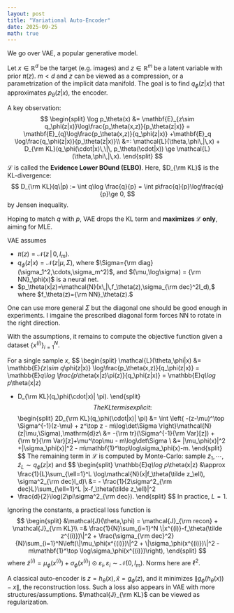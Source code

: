 ```yaml
---
layout: post
title: "Variational Auto-Encoder"
date: 2025-09-25
math: true
---
```


We go over VAE, a popular generative model.

Let $x\in \mathbb{R}^d$ be the target (e.g. images) and $z\in \mathbb{R}^m$ be a latent variable with prior $\pi(z)$. $m<d$ and $z$ can be viewed as a compression, or a parametrization of the implicit data manifold.
The goal is to find $q_\phi(z|x)$ that approximates $p_\theta(z|x),$ the encoder.

A key observation:
$$
\begin{split}
\log p_\theta(x)
    &= \mathbf{E}_{z\sim q_\phi(z|x)}\log\frac{p_\theta(x,z)}{p_\theta(z|x)}
    = \mathbf{E}_{q}\log\frac{p_\theta(x,z)}{q_\phi(z|x)}
    +\mathbf{E}_q \log\frac{q_\phi(z|x)}{p_\theta(z|x)}\\ 
    &=: \mathcal{L}(\theta,\phi\,|\,x) + D_{\rm KL}(q_\phi(\cdot|x)\,\|\, p_\theta(\cdot|x))
\ge  \mathcal{L}(\theta,\phi\,|\,x).  
\end{split}
$$
$\mathcal{L}$ is called the **Evidence Lower BOund (ELBO)**.
Here, $D_{\rm KL}$ is the KL-divergence:
$$
D_{\rm KL}(q\|p) := \int q\log \frac{q}{p} = \int p\frac{q}{p}\log\frac{q}{p}\ge 0,
$$
by Jensen inequality.

Hoping to match $q$ with $p$, VAE drops the KL term and **maximizes $\mathcal{L}$ only**, aiming for MLE.

VAE assumes

- $\pi(z)=\mathcal{N}(z\,|\,0,I_m)$.
- $q_\phi(z|x)=\mathcal{N}(z|\mu,\Sigma),$ where $\Sigma={\rm diag}(\sigma_1^2,\cdots,\sigma_m^2)$, and 
$(\mu,\log\sigma) = {\rm NN}_\phi(x)$ is a neural net.
- $p_\theta(x|z)=\mathcal{N}(x\,|\,f_\theta(z),\sigma_{\rm dec}^2I_d),$
where $f_\theta(z)={\rm NN}_\theta(z).$

One can use more general $\Sigma$ but the diagonal one should be good enough in experiments. I imgaine the prescribed diagonal form forces NN to rotate in the right direction.

With the assumptions, it remains to compute the objective function
given a dataset $\{x^{(i)}\}_{i=1}^N.$

For a single sample $x$,
$$
\begin{split}
\mathcal{L}(\theta,\phi|x)
&= \mathbb{E}_{z\sim q_\phi(z|x)} \log\frac{p_\theta(x,z)}{q_\phi(z|x)}
= \mathbb{E}_q\log \frac{p_\theta(x|z)\pi(z)}{q_\phi(z|x)}
= \mathbb{E}_q\log p_\theta(x|z)
- D_{\rm KL}(q_\phi(\cdot|x)\| \pi).
\end{split}
$$
The KL term is explicit:
$$
\begin{split}
2D_{\rm KL}(q_\phi(\cdot|x)\| \pi)
&= \int \left\{
        -(z-\mu)^\top \Sigma^{-1}(z-\mu)
        + z^\top z
        - m\log\det\Sigma
    \right\}\mathcal{N}(z|\mu,\Sigma)\,\mathrm{d}z\\ 
    &= -{\rm tr}(\Sigma^{-1}{\rm Var}[z])
        + {\rm tr}{\rm Var}[z]+\mu^\top\mu - m\log\det\Sigma \\ 
    &= \|\mu_\phi(x)\|^2 +\|\sigma_\phi(x)\|^2 - m\mathbf{1}^\top\log\sigma_\phi(x)-m.
\end{split}
$$
The remaining term in $\mathcal{L}$ is computed by Monte-Carlo:
sample $\tilde z_1,\cdots,\tilde z_L\sim q_\phi(z|x)$ and 
$$
\begin{split}
\mathbb{E}_q\log p_\theta(x|z)
&\approx \frac{1}{L}\sum_{\ell=1}^L \log\mathcal{N}(x|f_\theta(\tilde z_\ell), \sigma^2_{\rm dec}I_d)\\ 
&= - \frac{1}{2\sigma^2_{\rm dec}L}\sum_{\ell=1}^L \|x-f_\theta(\tilde z_\ell)\|^2 
- \frac{d}{2}\log(2\pi\sigma^2_{\rm dec}).
\end{split}
$$
In practice, $L=1$.

Ignoring the constants, a practical loss function is
$$
\begin{split}
&\mathcal{J}(\theta,\phi) =
\mathcal{J}_{\rm recon} + \mathcal{J}_{\rm KL}\\
=& 
    \frac{1}{N}\sum_{i=1}^N \|x^{(i)}-f_\theta(\tilde z^{(i)})\|^2 
     + \frac{\sigma_{\rm dec}^2}{N}\sum_{i=1}^N\left(\|\mu_\phi(x^{(i)})\|^2 + \|\sigma_\phi(x^{(i)})\|^2 - m\mathbf{1}^\top \log\sigma_\phi(x^{(i)})\right),
\end{split}
$$
where $\tilde z^{(i)}=\mu_\phi(x^{(i)}) + \sigma_\phi(x^{(i)})\odot \varepsilon_i, \varepsilon_i\sim \mathcal{N}(0,I_m).$ Norms here are $\ell^2$.

A classical auto-encoder is $z=h_\theta(x),\hat x=g_\phi(z)$, and it minimizes 
$\|g_\phi(h_\theta(x))-x\|,$ the reconstruction loss.
Such a loss also appears in VAE with more structures/assumptions.
$\mathcal{J}_{\rm KL}$ can be viewed as regularization.